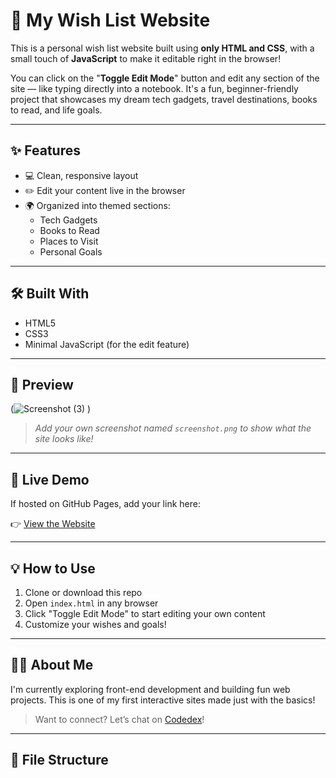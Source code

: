 # 🎁 My Wish List Website

This is a personal wish list website built using **only HTML and CSS**, with a small touch of **JavaScript** to make it editable right in the browser!

You can click on the "**Toggle Edit Mode**" button and edit any section of the site — like typing directly into a notebook. It's a fun, beginner-friendly project that showcases my dream tech gadgets, travel destinations, books to read, and life goals.

---

## ✨ Features

- 💻 Clean, responsive layout
- ✏️ Edit your content live in the browser
- 🌍 Organized into themed sections:
  - Tech Gadgets
  - Books to Read
  - Places to Visit
  - Personal Goals

---

## 🛠️ Built With

- HTML5  
- CSS3  
- Minimal JavaScript (for the edit feature)

---

## 📸 Preview

(![Screenshot (3)](https://github.com/user-attachments/assets/de1f3c7f-8aef-4aad-bcfd-4879f4890574)
)

> _Add your own screenshot named `screenshot.png` to show what the site looks like!_

---

## 🔗 Live Demo

If hosted on GitHub Pages, add your link here:

👉 [View the Website](https://pournamx.github.io/wishlist/)

---

## 💡 How to Use

1. Clone or download this repo
2. Open `index.html` in any browser
3. Click "Toggle Edit Mode" to start editing your own content
4. Customize your wishes and goals!

---

## 🙋‍♀️ About Me

I'm currently exploring front-end development and building fun web projects. This is one of my first interactive sites made just with the basics!

> Want to connect? Let’s chat on [Codedex](https://codedex.io)!

---

## 📂 File Structure

